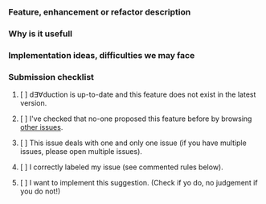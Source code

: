 <!-- Any text between such tags will not appear on the issue. -->

### Feature, enhancement or refactor description

<!-- A clear, precise, concise description of your suggestion. Tell how it
should be / look when finished. -->

### Why is it usefull

<!-- Tell us why this suggestion is useful and worth coding. -->

### Implementation ideas, difficulties we may face

<!-- Appreciated but optional. Do feel free to provide any implementation idea,
proof or concept, snippet, etc and what difficulties we may face. Delete the
title if you leave this section empty. -->

### Submission checklist

1. [ ] d∃∀duction is up-to-date and this feature does not exist in the latest
   version.
2. [ ] I've checked that no-one proposed this feature before by browsing [other
   issues](https://github.com/dEAduction/dEAduction/issues).
3. [ ] This issue deals with one and only one issue (if you have multiple
   issues, please open multiple issues).
4. [ ] I correctly labeled my issue (see commented rules below).
5. [ ] I want to implement this suggestion. (Check if yo do, no judgement if
   you do not!)

   <!-- Issues labels rules. Include one and only one of the following Area
   labels:
   - area::code
   - area::courses files
   - area::doc
   - area::install
   - area::snippets
   - area::teaching
   - area::tests
   - area::tools
   - area::ui

   Include one and only one of the following Type labels:
   - type::new feature
   - type::enhancement
   - type::refactor
   -->

<!-- THANK YOU, for taking the time to write this issue! -->
